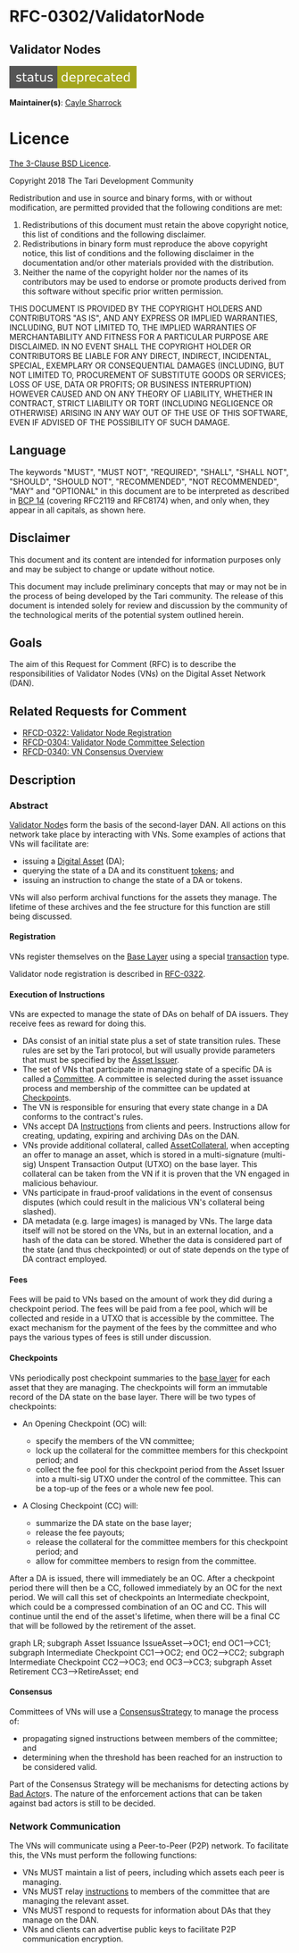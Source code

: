 # RFC-0302/ValidatorNode

## Validator Nodes

![status: deprecated](theme/images/status-deprecated.svg)

**Maintainer(s)**: [Cayle Sharrock](https://github.com/CjS77)


# Licence

[ The 3-Clause BSD Licence](https://opensource.org/licenses/BSD-3-Clause).

Copyright 2018 The Tari Development Community

Redistribution and use in source and binary forms, with or without modification, are permitted provided that the
following conditions are met:

1. Redistributions of this document must retain the above copyright notice, this list of conditions and the following
   disclaimer.
2. Redistributions in binary form must reproduce the above copyright notice, this list of conditions and the following
   disclaimer in the documentation and/or other materials provided with the distribution.
3. Neither the name of the copyright holder nor the names of its contributors may be used to endorse or promote products
   derived from this software without specific prior written permission.

THIS DOCUMENT IS PROVIDED BY THE COPYRIGHT HOLDERS AND CONTRIBUTORS "AS IS", AND ANY EXPRESS OR IMPLIED WARRANTIES,
INCLUDING, BUT NOT LIMITED TO, THE IMPLIED WARRANTIES OF MERCHANTABILITY AND FITNESS FOR A PARTICULAR PURPOSE ARE
DISCLAIMED. IN NO EVENT SHALL THE COPYRIGHT HOLDER OR CONTRIBUTORS BE LIABLE FOR ANY DIRECT, INDIRECT, INCIDENTAL,
SPECIAL, EXEMPLARY OR CONSEQUENTIAL DAMAGES (INCLUDING, BUT NOT LIMITED TO, PROCUREMENT OF SUBSTITUTE GOODS OR
SERVICES; LOSS OF USE, DATA OR PROFITS; OR BUSINESS INTERRUPTION) HOWEVER CAUSED AND ON ANY THEORY OF LIABILITY,
WHETHER IN CONTRACT, STRICT LIABILITY OR TORT (INCLUDING NEGLIGENCE OR OTHERWISE) ARISING IN ANY WAY OUT OF THE USE OF
THIS SOFTWARE, EVEN IF ADVISED OF THE POSSIBILITY OF SUCH DAMAGE.

## Language

The keywords "MUST", "MUST NOT", "REQUIRED", "SHALL", "SHALL NOT", "SHOULD", "SHOULD NOT", "RECOMMENDED", 
"NOT RECOMMENDED", "MAY" and "OPTIONAL" in this document are to be interpreted as described in 
[BCP 14](https://tools.ietf.org/html/bcp14) (covering RFC2119 and RFC8174) when, and only when, they appear in all capitals, as 
shown here.

## Disclaimer

This document and its content are intended for information purposes only and may be subject to change or update
without notice.

This document may include preliminary concepts that may or may not be in the process of being developed by the Tari
community. The release of this document is intended solely for review and discussion by the community of the
technological merits of the potential system outlined herein.

## Goals

The aim of this Request for Comment (RFC) is to describe the responsibilities of Validator Nodes (VNs) on the Digital 
Asset Network (DAN).

## Related Requests for Comment
* [RFCD-0322: Validator Node Registration](RFCD-0322_VNRegistration.md)
* [RFCD-0304: Validator Node Committee Selection](RFCD-0304_VNCommittees.md)
* [RFCD-0340: VN Consensus Overview](RFCD-0340_VNConsensusOverview.md)

## Description
### Abstract
[Validator Node]s form the basis of the second-layer DAN. All actions on this network take place by interacting with VNs. 
Some examples of actions
that VNs will facilitate are:

* issuing a [Digital Asset] (DA);
* querying the state of a DA and its constituent [tokens]; and
* issuing an instruction to change the state of a DA or tokens.

VNs will also perform archival functions for the assets they manage. The lifetime of these archives and the fee structure 
for this function are
still being discussed.

#### Registration
VNs register themselves on the [Base Layer] using a special [transaction] type.

Validator node registration is described in [RFC-0322](RFC-0322_VNRegistration.md).

#### Execution of Instructions
VNs are expected to manage the state of DAs on behalf of DA issuers. They receive fees as reward
for doing this.

* DAs consist of an initial state plus a set of state transition rules. These rules are set by the Tari
  protocol, but will usually provide parameters that must be specified by the [Asset Issuer].
* The set of VNs that participate in managing state of a specific DA is called a [Committee]. A committee is selected 
during the asset
issuance process and membership of the committee can be updated at [Checkpoint]s.
* The VN is responsible for ensuring that every state change in a DA conforms to the contract's rules.
* VNs accept DA [Instructions] from clients and peers. Instructions allow for creating, updating, expiring and 
archiving DAs on the DAN.
* VNs provide additional collateral, called [AssetCollateral], when accepting an offer to manage an asset, which is 
stored in a multi-signature (multi-sig)
  Unspent Transaction Output (UTXO) on the base layer. This collateral can be taken from the VN if it is proven that the 
  VN engaged in
  malicious behaviour.
* VNs participate in fraud-proof validations in the event of consensus disputes (which could result in the malicious VN's
  collateral being slashed).
* DA metadata (e.g. large images) is managed by VNs. The large data itself will not be stored on the VNs, but 
in an external location, and a hash of the data can be stored. Whether the data is considered part of the state
(and thus checkpointed) or out of state depends on the type of DA contract employed.

#### Fees
Fees will be paid to VNs based on the amount of work they did during a checkpoint period. The fees will be paid from a 
fee pool, which will be collected
and reside in a UTXO that is accessible by the committee. The exact mechanism for the payment of the fees by the 
committee and who pays the various
types of fees is still under discussion.

#### Checkpoints
VNs periodically post checkpoint summaries to the [base layer] for each asset that they are managing. The checkpoints 
will form an immutable
record of the DA state on the base layer. There will be two types of checkpoints:
* An Opening Checkpoint (OC) will:
  * specify the members of the VN committee;
  * lock up the collateral for the committee members for this checkpoint period; and
  * collect the fee pool for this checkpoint period from the Asset Issuer into a multi-sig UTXO under the control of the 
  committee.
  This can be a top-up of the fees or a whole new fee pool.

* A Closing Checkpoint (CC) will:
  * summarize the DA state on the base layer;
  * release the fee payouts;
  * release the collateral for the committee members for this checkpoint period; and
  * allow for committee members to resign from the committee.

After a DA is issued, there will immediately be an OC. After a checkpoint period there will then be a 
CC, followed
immediately by an OC for the next period. We will call this set of checkpoints an Intermediate checkpoint, which could be a compressed combination of an OC and CC. This will continue
until the end of the asset's lifetime, when there will be a final CC that will be followed by the retirement of the asset.

<div class="mermaid">
graph LR;
    subgraph Asset Issuance
    IssueAsset-->OC1;
    end
    OC1-->CC1;
    subgraph Intermediate Checkpoint
    CC1-->OC2;
    end
    OC2-->CC2;
    subgraph Intermediate Checkpoint
    CC2-->OC3;
    end
    OC3-->CC3;
    subgraph Asset Retirement
    CC3-->RetireAsset;
    end

</div>

#### Consensus
Committees of VNs will use a [ConsensusStrategy] to manage the process of:
* propagating signed instructions between members of the committee; and
* determining when the threshold has been reached for an instruction to be considered valid.

Part of the Consensus Strategy will be mechanisms for detecting actions by [Bad Actor]s. The nature of the enforcement 
actions that can be taken
against bad actors is still to be decided.

### Network Communication
The VNs will communicate using a Peer-to-Peer (P2P) network. To facilitate this, the VNs must perform the following functions:
* VNs MUST maintain a list of peers, including which assets each peer is managing.
* VNs MUST relay [instructions] to members of the committee that are managing the relevant asset.
* VNs MUST respond to requests for information about DAs that they manage on the DAN.
* VNs and clients can advertise public keys to facilitate P2P communication encryption.

[assetcollateral]: Glossary.md#assetcollateral
[asset issuer]: Glossary.md#asset-issuer
[base layer]: Glossary.md#base-layer
[bad actor]: Glossary.md#bad-actor
[digital asset]: Glossary.md#digital-asset
[checkpoint]: Glossary.md#checkpoint
[committee]: Glossary.md#committee
[ConsensusStrategy]: Glossary.md#consensusstrategy
[validator node]: Glossary.md#validator-node
[transaction]: Glossary.md#transaction
[tokens]: Glossary.md#digital-asset-tokens
[instructions]: Glossary.md#instructions
